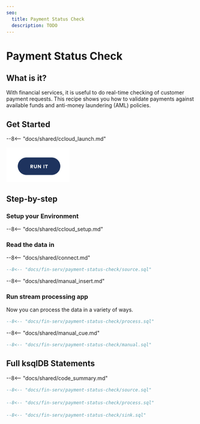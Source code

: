 ```yaml
---
seo:
  title: Payment Status Check
  description: TODO
---
```


# Payment Status Check

## What is it?

With financial services, it is useful to do real-time checking of customer payment requests.
This recipe shows you how to validate payments against available funds and anti-money laundering (AML) policies.

## Get Started

--8<-- "docs/shared/ccloud_launch.md"

<a href="https://www.confluent.io/confluent-cloud/tryfree/"><img src="../../img/launch.png" /></a>

## Step-by-step

### Setup your Environment

--8<-- "docs/shared/ccloud_setup.md"

### Read the data in

--8<-- "docs/shared/connect.md"

```sql
--8<-- "docs/fin-serv/payment-status-check/source.sql"
```

--8<-- "docs/shared/manual_insert.md"

### Run stream processing app

Now you can process the data in a variety of ways.

```sql
--8<-- "docs/fin-serv/payment-status-check/process.sql"
```

--8<-- "docs/shared/manual_cue.md"

```sql
--8<-- "docs/fin-serv/payment-status-check/manual.sql"
```

## Full ksqlDB Statements

--8<-- "docs/shared/code_summary.md"

```sql
--8<-- "docs/fin-serv/payment-status-check/source.sql"

--8<-- "docs/fin-serv/payment-status-check/process.sql"

--8<-- "docs/fin-serv/payment-status-check/sink.sql"
```
